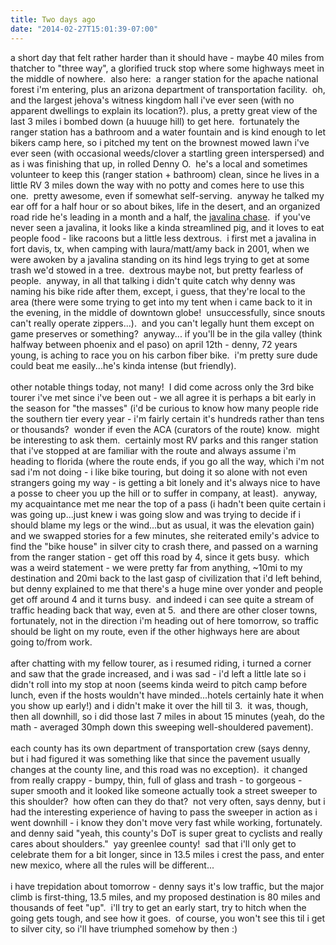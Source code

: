 ```yaml
---
title: Two days ago
date: "2014-02-27T15:01:39-07:00"
---
```

<p>a short day that felt rather harder than it should have - maybe 40 miles from thatcher to "three way", a glorified truck stop where some highways meet in the middle of nowhere.  also here:  a ranger station for the apache national forest i'm entering, plus an arizona department of transportation facility.  oh, and the largest jehova's witness kingdom hall i've ever seen (with no apparent dwellings to explain its location?). plus, a pretty great view of the last 3 miles i bombed down (a huuuge hill) to get here.  fortunately the ranger station has a bathroom and a water fountain and is kind enough to let bikers camp here, so i pitched my tent on the brownest mowed lawn i've ever seen (with occasional weeds/clover a startling green interspersed) and as i was finishing that up, in rolled Denny O.  he's a local and sometimes volunteer to keep this (ranger station + bathroom) clean, since he lives in a little RV 3 miles down the way with no potty and comes here to use this one.  pretty awesome, even if somewhat self-serving.  anyway he talked my ear off for a half hour or so about bikes, life in the desert, and an organized road ride he's leading in a month and a half, the <a href="http://hstrial-javchase.homestead.com/index.html?_=1391643851858">javalina chase</a>.  if you've never seen a javalina, it looks like a kinda streamlined pig, and it loves to eat people food - like racoons but a little less dextrous.  i first met a javalina in fort davis, tx, when camping with laura/matt/amy back in 2001, when we were awoken by a javalina standing on its hind legs trying to get at some trash we'd stowed in a tree.  dextrous maybe not, but pretty fearless of people.  anyway, in all that talking i didn't quite catch why denny was naming his bike ride after them, except, i guess, that they're local to the area (there were some trying to get into my tent when i came back to it in the evening, in the middle of downtown globe!  unsuccessfully, since snouts can't really operate zippers...).  and you can't legally hunt them except on game preserves or something?  anyway... if you'll be in the gila valley (think halfway between phoenix and el paso) on april 12th - denny, 72 years young, is aching to race you on his carbon fiber bike.  i'm pretty sure dude could beat me easily...he's kinda intense (but friendly).<br/><br/>other notable things today, not many!  I did come across only the 3rd bike tourer i've met since i've been out - we all agree it is perhaps a bit early in the season for "the masses" (i'd be curious to know how many people ride the southern tier every year - i'm fairly certain it's hundreds rather than tens or thousands?  wonder if even the ACA (curators of the route) know.  might be interesting to ask them.  certainly most RV parks and this ranger station that i've stopped at are familiar with the route and always assume i'm heading to florida (where the route ends, if you go all the way, which i'm not sad i'm not doing - i like bike touring, but doing it so alone with not even strangers going my way - is getting a bit lonely and it's always nice to have a posse to cheer you up the hill or to suffer in company, at least).  anyway, my acquaintance met me near the top of a pass (i hadn't been quite certain i was going up...just knew i was going slow and was trying to decide if i should blame my legs or the wind...but as usual, it was the elevation gain) and we swapped stories for a few minutes, she reiterated emily's advice to find the "bike house" in silver city to crash there, and passed on a warning from the ranger station - get off this road by 4, since it gets busy.  which was a weird statement - we were pretty far from anything, ~10mi to my destination and 20mi back to the last gasp of civilization that i'd left behind, but denny explained to me that there's a huge mine over yonder and people get off around 4 and it turns busy.  and indeed i can see quite a stream of traffic heading back that way, even at 5.  and there are other closer towns, fortunately, not in the direction i'm heading out of here tomorrow, so traffic should be light on my route, even if the other highways here are about going to/from work.<br/><br/>after chatting with my fellow tourer, as i resumed riding, i turned a corner and saw that the grade increased, and i was sad - i'd left a little late so i didn't roll into my stop at noon (seems kinda weird to pitch camp before lunch, even if the hosts wouldn't have minded...hotels certainly hate it when you show up early!) and i didn't make it over the hill til 3.  it was, though, then all downhill, so i did those last 7 miles in about 15 minutes (yeah, do the math - averaged 30mph down this sweeping well-shouldered pavement).<br/><br/>each county has its own department of transportation crew (says denny, but i had figured it was something like that since the pavement usually changes at the county line, and this road was no exception).  it changed from really crappy - bumpy, thin, full of glass and trash - to gorgeous - super smooth and it looked like someone actually took a street sweeper to this shoulder?  how often can they do that?  not very often, says denny, but i had the interesting experience of having to pass the sweeper in action as i went downhill - i know they don't move very fast while working, fortunately.  and denny said "yeah, this county's DoT is super great to cyclists and really cares about shoulders.&quot;  yay greenlee county!  sad that i'll only get to celebrate them for a bit longer, since in 13.5 miles i crest the pass, and enter new mexico, where all the rules will be different...<br/><br/>i have trepidation about tomorrow - denny says it's low traffic, but the major climb is first-thing, 13.5 miles, and my proposed destination is 80 miles and thousands of feet &quot;up".  i'll try to get an early start, try to hitch when the going gets tough, and see how it goes.  of course, you won't see this til i get to silver city, so i'll have triumphed somehow by then :)</p>
